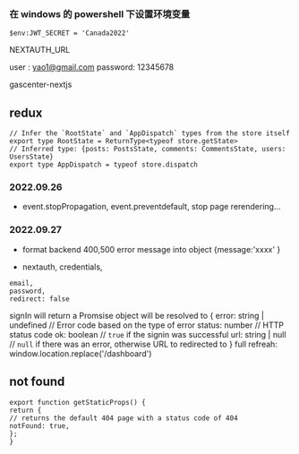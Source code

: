 ### 在 windows 的 powershell 下设置环境变量

```
$env:JWT_SECRET = 'Canada2022'
```

NEXTAUTH_URL

user : yao1@gmail.com
password: 12345678

gascenter-nextjs

## redux

```
// Infer the `RootState` and `AppDispatch` types from the store itself
export type RootState = ReturnType<typeof store.getState>
// Inferred type: {posts: PostsState, comments: CommentsState, users: UsersState}
export type AppDispatch = typeof store.dispatch

```

### 2022.09.26

- event.stopPropagation, event.preventdefault, stop page rerendering...

### 2022.09.27

- format backend 400,500 error message into object {message:'xxxx'
  }

- nextauth, credentials,

```
email,
password,
redirect: false
```

signIn will return a Promsise object will be resolved to
{
error: string | undefined // Error code based on the type of error
status: number // HTTP status code
ok: boolean // `true` if the signin was successful
url: string | null // `null` if there was an error, otherwise URL to redirected to
}
full refreah: window.location.replace('/dashboard')

## not found

```
export function getStaticProps() {
return {
// returns the default 404 page with a status code of 404
notFound: true,
};
}
```
